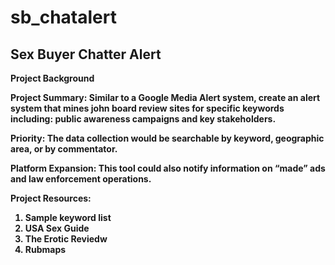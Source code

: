 # sb_chatalert

## Sex Buyer Chatter Alert ##

<b>Project Background

<b>Project Summary:</b> Similar to a Google Media Alert system, create an alert system that mines john board review sites for specific keywords including: public awareness campaigns and key stakeholders.

<b>Priority:</b>  The data collection would be searchable by keyword, geographic area, or by commentator.

<b>Platform Expansion:</b> This tool could also notify information on “made” ads and law enforcement operations.

<b>Project Resources:</b>
<ol>
<li>Sample keyword list</li>
<li>USA Sex Guide</li>
<li>The Erotic Reviedw</li>
<li>Rubmaps</li>
</ol>



